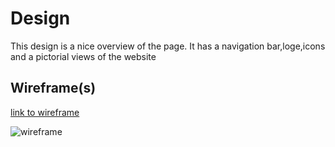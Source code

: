 # Design

This design is a nice overview of the page. It has a navigation bar,loge,icons
and a pictorial views of the website

## Wireframe(s)

[link to wireframe](https://www.figma.com/file/N9g57AZ7netGac89Ewz1KV/Diagram--Hack-Your-Future?node-id=0-1&t=HPUs1HMCfup6eb2f-0)

![wireframe](./img/wireframe.jpg)
